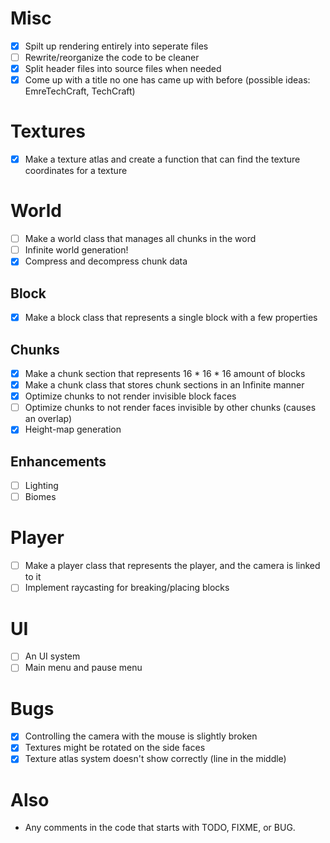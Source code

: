 # Misc
- [x] Spilt up rendering entirely into seperate files
- [ ] Rewrite/reorganize the code to be cleaner
- [x] Split header files into source files when needed
- [x] Come up with a title no one has came up with before (possible ideas: EmreTechCraft, TechCraft)

# Textures
- [x] Make a texture atlas and create a function that can find the texture coordinates for a texture

# World
- [ ] Make a world class that manages all chunks in the word
- [ ] Infinite world generation!
- [x] Compress and decompress chunk data
## Block
- [x] Make a block class that represents a single block with a few properties
## Chunks
- [x] Make a chunk section that represents 16 * 16 * 16 amount of blocks
- [x] Make a chunk class that stores chunk sections in an Infinite manner
- [x] Optimize chunks to not render invisible block faces
- [ ] Optimize chunks to not render faces invisible by other chunks (causes an overlap)
- [x] Height-map generation
## Enhancements
- [ ] Lighting
- [ ] Biomes

# Player
- [ ] Make a player class that represents the player, and the camera is linked to it
- [ ] Implement raycasting for breaking/placing blocks

# UI
- [ ] An UI system
- [ ] Main menu and pause menu

# Bugs
- [x] Controlling the camera with the mouse is slightly broken
- [x] Textures might be rotated on the side faces
- [x] Texture atlas system doesn't show correctly (line in the middle)

# Also
- Any comments in the code that starts with TODO, FIXME, or BUG.
